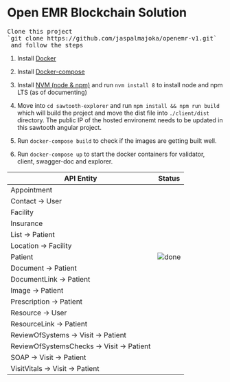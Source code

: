 # Open EMR Blockchain Solution
<pre>
Clone this project
`git clone https://github.com/jaspalmajoka/openemr-v1.git`
 and follow the steps
</pre>

1. Install [Docker](https://docs.docker.com/install/linux/docker-ce/ubuntu/#install-using-the-repository)

2. Install [Docker-compose](https://docs.docker.com/compose/install/#install-compose)

3. Install [NVM (node & npm)](https://github.com/creationix/nvm#installation) and run `nvm install 8` to install node and npm LTS (as of documenting)

4. Move into `cd sawtooth-explorer` and run `npm install && npm run build` which will build the project and move the dist file into `./client/dist` directory. The public IP of the hosted environemt needs to be updated in this sawtooth angular project.

5. Run `docker-compose build` to check if the images are getting built well.

6. Run `docker-compose up` to start the docker containers for validator, client, swagger-doc and explorer.


API Entity  | Status 
--- | --- |
Appointment |  
Contact -> User |
Facility |
Insurance |
List -> Patient |
Location -> Facility |
Patient | ![done](https://www.iconfinder.com/icons/299110/download/png/20 "Completed") 
Document -> Patient |
DocumentLink -> Patient |
Image -> Patient |
Prescription -> Patient |
Resource -> User |
ResourceLink -> Patient |
ReviewOfSystems -> Visit -> Patient |
ReviewOfSystemsChecks -> Visit -> Patient |
SOAP -> Visit -> Patient |
VisitVitals -> Visit -> Patient |
 